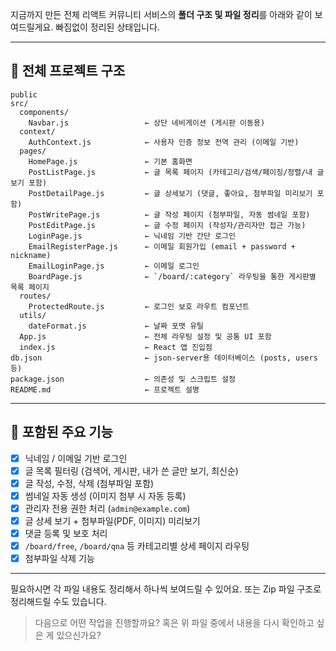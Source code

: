 지금까지 만든 전체 리액트 커뮤니티 서비스의 **폴더 구조 및 파일 정리**를 아래와 같이 보여드릴게요.
빠짐없이 정리된 상태입니다.

---

## 📁 전체 프로젝트 구조

```
public
src/
  components/
    Navbar.js                 ← 상단 네비게이션 (게시판 이동용)
  context/
    AuthContext.js            ← 사용자 인증 정보 전역 관리 (이메일 기반)
  pages/
    HomePage.js               ← 기본 홈화면
    PostListPage.js           ← 글 목록 페이지 (카테고리/검색/페이징/정렬/내 글 보기 포함)
    PostDetailPage.js         ← 글 상세보기 (댓글, 좋아요, 첨부파일 미리보기 포함)
    PostWritePage.js          ← 글 작성 페이지 (첨부파일, 자동 썸네일 포함)
    PostEditPage.js           ← 글 수정 페이지 (작성자/관리자만 접근 가능)
    LoginPage.js              ← 닉네임 기반 간단 로그인
    EmailRegisterPage.js      ← 이메일 회원가입 (email + password + nickname)
    EmailLoginPage.js         ← 이메일 로그인
    BoardPage.js              ← `/board/:category` 라우팅을 통한 게시판별 목록 페이지
  routes/
    ProtectedRoute.js         ← 로그인 보호 라우트 컴포넌트
  utils/
    dateFormat.js             ← 날짜 포맷 유틸
  App.js                      ← 전체 라우팅 설정 및 공통 UI 포함
  index.js                    ← React 앱 진입점
db.json                       ← json-server용 데이터베이스 (posts, users 등)
package.json                  ← 의존성 및 스크립트 설정
README.md                     ← 프로젝트 설명
```

---

## 🧩 포함된 주요 기능

* [x] 닉네임 / 이메일 기반 로그인
* [x] 글 목록 필터링 (검색어, 게시판, 내가 쓴 글만 보기, 최신순)
* [x] 글 작성, 수정, 삭제 (첨부파일 포함)
* [x] 썸네일 자동 생성 (이미지 첨부 시 자동 등록)
* [x] 관리자 전용 권한 처리 (`admin@example.com`)
* [x] 글 상세 보기 + 첨부파일(PDF, 이미지) 미리보기
* [x] 댓글 등록 및 보호 처리
* [x] `/board/free`, `/board/qna` 등 카테고리별 상세 페이지 라우팅
* [x] 첨부파일 삭제 기능

---

필요하시면 각 파일 내용도 정리해서 하나씩 보여드릴 수 있어요.
또는 Zip 파일 구조로 정리해드릴 수도 있습니다.

> 다음으로 어떤 작업을 진행할까요?
> 혹은 위 파일 중에서 내용을 다시 확인하고 싶은 게 있으신가요?
